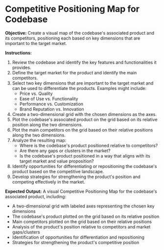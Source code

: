 # Competitive Positioning Map for Codebase

**Objective:** Create a visual map of the codebase's associated product and its competitors, positioning each based on key dimensions that are important to the target market.

**Instructions:**

1. Review the codebase and identify the key features and functionalities it provides.
2. Define the target market for the product and identify the main competitors.
3. Select two key dimensions that are important to the target market and can be used to differentiate the products. Examples might include:
   - Price vs. Quality
   - Ease of Use vs. Functionality
   - Performance vs. Customization
   - Brand Reputation vs. Innovation
4. Create a two-dimensional grid with the chosen dimensions as the axes.
5. Plot the codebase's associated product on the grid based on its relative position along the two dimensions.
6. Plot the main competitors on the grid based on their relative positions along the two dimensions.
7. Analyze the resulting map:
   - Where is the codebase's product positioned relative to competitors?
   - Are there any gaps or clusters in the market?
   - Is the codebase's product positioned in a way that aligns with its target market and value proposition?
8. Identify opportunities for differentiating or repositioning the codebase's product based on the competitive landscape.
9. Develop strategies for strengthening the product's position and competing effectively in the market.

**Expected Output:** A visual Competitive Positioning Map for the codebase's associated product, including:
- A two-dimensional grid with labeled axes representing the chosen key dimensions
- The codebase's product plotted on the grid based on its relative position
- Main competitors plotted on the grid based on their relative positions
- Analysis of the product's position relative to competitors and market gaps/clusters
- Identification of opportunities for differentiation and repositioning
- Strategies for strengthening the product's competitive position
